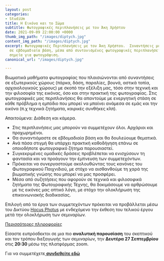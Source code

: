 ```yaml
---
layout: post
categories:
- StudiUm
title: Η Εικόνα και το Σώμα
subtitle: Φωτογραφικές περιπλανήσεις με τον Άκη Χρήστου
date: 2021-09-09 22:00:00 +0000
thumb_img_path: "/images/diptych.jpg"
content_img_path: "/images/diptych.jpg"
excerpt: Φωτογραφικές Περιπλανήσεις με τον Άκη Χρήστου.  Συναντήσεις με την φωτογραφία
  σε εβδομαδιαία βάση, μέσα από συντονισμένες φωτογραφικές περιπλανήσεις σε επιλεγμένα
  σημεία για φωτογράφιση.
canonical_url: "/images/diptych.jpg"

---
```

Βιωματικά μαθήματα φωτογραφίας που πλαισιώνονται από συναντήσεις σε εξωτερικούς χώρους (πάρκα, δάση, παραλίες, βουνά, αστικά τοπία, αρχαιολογικούς χώρους) με σκοπό την εξέλιξη μας, τόσο στην τεχνική και την φιλοσοφία της εικόνας, όσο και στην πρακτική της φωτογραφίας. Στις φωτογραφικές μας περιπλανήσεις θα απαντούμε με ενεργητική στάση σε κάθε πρόβλημα η εμπόδιο που μπορεί να μπαίνει ανάμεσα σε εμάς και την εικόνα (π.χ τεχνικά ζητήματα, καιρικές συνθήκες κλπ).

Απαιτούμενα: Διάθεση και κάμερα.

* Στις περιπλανήσεις μας μπορούν να συμμετέχουν όλοι. Αρχάριοι και προχωρημένοι.
*  Θα συναντιόμαστε σε εβδομαδιαία βάση και θα δουλεύουμε θεματικά.
* Ανά πάσα στιγμή θα υπάρχει πρακτική καθοδήγηση επάνω σε οποιοδήποτε φωτογραφικό ζήτημα παρουσιαστεί.
* Συγκεκριμένες ομαδικές δράσεις προβλέπεται να ενισχύσουν τη φαντασία και να προάγουν την έμπνευση των συμμετεχόντων.
* Πρόκειται να συνεργαστούμε ακολουθώντας τους κανόνες του Φωτογραφικού Παιχνιδιού, με στόχο να αισθανθούμε τη χαρά της βιωματικής γνώσης που μπορεί να μας προσφέρει.
* Μέσα από συζητήσεις που αφορούν σε τεχνικά και φιλοσοφικά ζητήματα της Φωτογραφικής Τέχνης, θα δοκιμάσουμε να αρθρώσουμε με τις εικόνες μας οπτικό λόγο, με στόχο την ολοκλήρωση της επικοινωνιακής διαδικασίας.

Επιλογή από τα έργα των συμμετεχόντων πρόκειται να προβάλλεται μέσω του Δικτύου <a href="https://hocusphotus.com/blog" target="blank"> Hocus Photus</a> με ενδεχόμενο την έκθεση του τελικού έργου μετά την ολοκλήρωση των σεμιναρίων.

<a href="https://hocusphotus.com/contact/" target="blank"> Περισσότερες πληροφορίες</a>

Είσαστε ευπρόσδεκτοι σε μια πιο **αναλυτική παρουσίαση** του σκεπτικού και τον τρόπου διεξαγωγής των σεμιναρίων, την **Δευτέρα 27 Σεπτεμβρίου** στις **20:30** μέσω της πλατφόρμας zoom.

Για να συμμετέχετε<a href="https://us02web.zoom.us/j/82659738867?pwd=RllwcEt6ZTZ4bkJZbDVrdU5PY0d2UT09" target="blank"> **συνδεθείτε εδώ**</a>